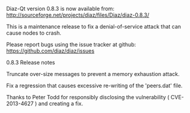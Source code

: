 Diaz-Qt version 0.8.3 is now available from:
  http://sourceforge.net/projects/diaz/files/Diaz/diaz-0.8.3/

This is a maintenance release to fix a denial-of-service attack that
can cause nodes to crash.

Please report bugs using the issue tracker at github:
  https://github.com/diaz/diaz/issues

0.8.3 Release notes

Truncate over-size messages to prevent a memory exhaustion attack.

Fix a regression that causes excessive re-writing of the 'peers.dat' file.


Thanks to Peter Todd for responsibly disclosing the vulnerability
( CVE-2013-4627 ) and creating a fix.
